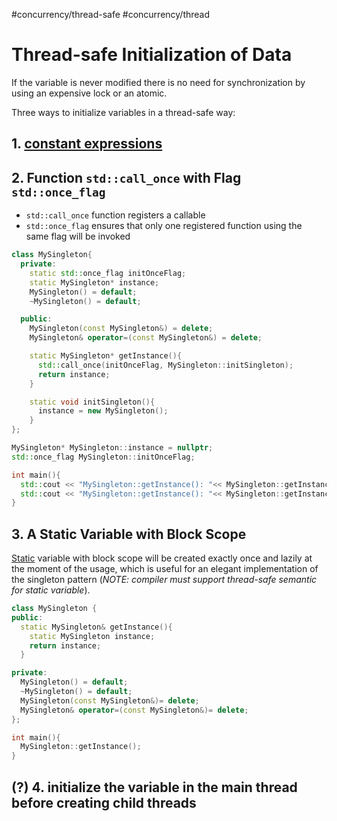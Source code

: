 #concurrency/thread-safe #concurrency/thread   

# Thread-safe Initialization of Data

If the variable is never modified there is no need for synchronization by using an expensive lock or an atomic.

Three ways to initialize variables in a thread-safe way:

## 1. [constant expressions](../../keywords/constexpr.md)

## 2. Function `std::call_once` with Flag `std::once_flag`

+ `std::call_once` function registers a callable
+ `std::once_flag` ensures that only one registered function using the same flag will be invoked

```c++
class MySingleton{
  private:
    static std::once_flag initOnceFlag;
    static MySingleton* instance;
    MySingleton() = default;
    ~MySingleton() = default;

  public:
    MySingleton(const MySingleton&) = delete;
    MySingleton& operator=(const MySingleton&) = delete;  

    static MySingleton* getInstance(){
      std::call_once(initOnceFlag, MySingleton::initSingleton);
      return instance;
    } 

    static void initSingleton(){
      instance = new MySingleton();
    }
};

MySingleton* MySingleton::instance = nullptr;
std::once_flag MySingleton::initOnceFlag;

int main(){
  std::cout << "MySingleton::getInstance(): "<< MySingleton::getInstance() << std::endl;
  std::cout << "MySingleton::getInstance(): "<< MySingleton::getInstance() << std::endl;
}
```

## 3. A Static Variable with Block Scope

[Static](../../keywords/static.md) variable with block scope will be created exactly once and lazily at the moment of the usage, which is useful for an elegant implementation of the singleton pattern (*NOTE: compiler must support thread-safe semantic for static variable*).

```c++
class MySingleton {
public:
  static MySingleton& getInstance(){
    static MySingleton instance;
    return instance;
  }

private:
  MySingleton() = default;
  ~MySingleton() = default;
  MySingleton(const MySingleton&)= delete;
  MySingleton& operator=(const MySingleton&)= delete;
};

int main(){
  MySingleton::getInstance();
}
```

## (?) 4. initialize the variable in the main thread before creating child threads
